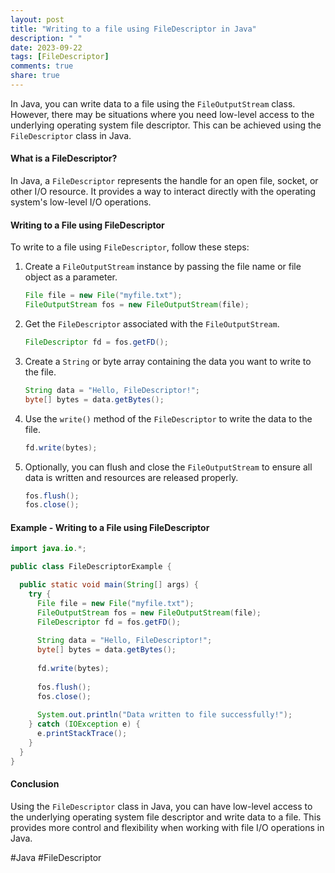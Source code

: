 ```yaml
---
layout: post
title: "Writing to a file using FileDescriptor in Java"
description: " "
date: 2023-09-22
tags: [FileDescriptor]
comments: true
share: true
---
```


In Java, you can write data to a file using the `FileOutputStream` class. However, there may be situations where you need low-level access to the underlying operating system file descriptor. This can be achieved using the `FileDescriptor` class in Java.

#### What is a FileDescriptor?

In Java, a `FileDescriptor` represents the handle for an open file, socket, or other I/O resource. It provides a way to interact directly with the operating system's low-level I/O operations.

#### Writing to a File using FileDescriptor

To write to a file using `FileDescriptor`, follow these steps:

1. Create a `FileOutputStream` instance by passing the file name or file object as a parameter.

   ```java
   File file = new File("myfile.txt");
   FileOutputStream fos = new FileOutputStream(file);
   ```

2. Get the `FileDescriptor` associated with the `FileOutputStream`.

   ```java
   FileDescriptor fd = fos.getFD();
   ```

3. Create a `String` or byte array containing the data you want to write to the file.

   ```java
   String data = "Hello, FileDescriptor!";
   byte[] bytes = data.getBytes();
   ```

4. Use the `write()` method of the `FileDescriptor` to write the data to the file.

   ```java
   fd.write(bytes);
   ```

5. Optionally, you can flush and close the `FileOutputStream` to ensure all data is written and resources are released properly.

   ```java
   fos.flush();
   fos.close();
   ```

#### Example - Writing to a File using FileDescriptor

```java
import java.io.*;

public class FileDescriptorExample {

  public static void main(String[] args) {
    try {
      File file = new File("myfile.txt");
      FileOutputStream fos = new FileOutputStream(file);
      FileDescriptor fd = fos.getFD();
      
      String data = "Hello, FileDescriptor!";
      byte[] bytes = data.getBytes();
      
      fd.write(bytes);
      
      fos.flush();
      fos.close();
      
      System.out.println("Data written to file successfully!");
    } catch (IOException e) {
      e.printStackTrace();
    }
  }
}
```

#### Conclusion

Using the `FileDescriptor` class in Java, you can have low-level access to the underlying operating system file descriptor and write data to a file. This provides more control and flexibility when working with file I/O operations in Java.

#Java #FileDescriptor
